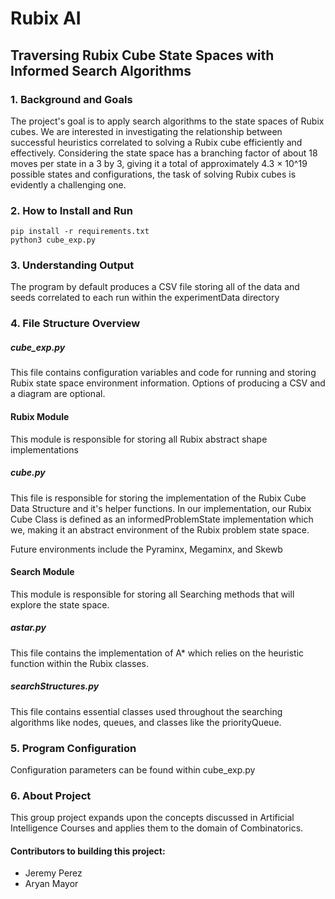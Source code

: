 # Rubix AI
## Traversing Rubix Cube State Spaces with Informed Search Algorithms 

### 1. Background and Goals
The project's goal is to apply search algorithms to the state spaces of Rubix cubes. We are interested in investigating the relationship between successful heuristics correlated to solving a Rubix cube efficiently and effectively. Considering the state space has a branching factor of about 18 moves per state in a 3 by 3, giving it a total of approximately 4.3 × 10^19 possible states and configurations, the task of solving Rubix cubes is evidently a challenging one.

### 2. How to Install and Run

    pip install -r requirements.txt 
    python3 cube_exp.py

### 3. Understanding Output
The program by default produces a CSV file storing all of the data and seeds correlated to each run within the experimentData directory

### 4. File Structure Overview

##### cube_exp.py
This file contains configuration variables and code for running and storing Rubix state space environment information. Options of producing a CSV and a diagram are optional.

#### Rubix Module
This module is responsible for storing all Rubix abstract shape implementations

##### cube.py
This file is responsible for storing the implementation of the Rubix Cube Data Structure and it's helper functions. In our implementation, our Rubix Cube Class is defined as an informedProblemState implementation which we, making it an abstract environment of the Rubix problem state space.  

Future environments include the Pyraminx, Megaminx, and Skewb

#### Search Module
This module is responsible for storing all Searching methods that will explore the state space.

##### astar.py
This file contains the implementation of A* which relies on the heuristic function within the Rubix classes.

##### searchStructures.py
This file contains essential classes used throughout the searching algorithms like nodes, queues, and classes like the priorityQueue.

### 5. Program Configuration
Configuration parameters can be found within cube_exp.py

### 6. About Project
This group project expands upon the concepts discussed in Artificial Intelligence Courses and applies them to the domain of Combinatorics.

#### Contributors to building this project:
- Jeremy Perez
- Aryan Mayor 
